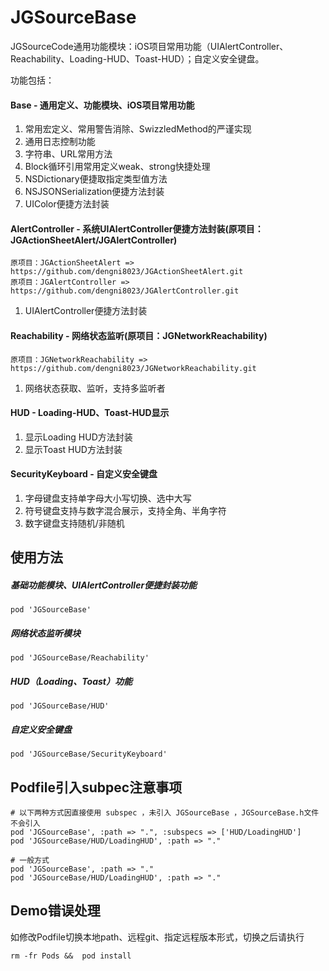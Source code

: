 <!--
 * @Author: 梅继高
 * @Date: 2021-01-12 21:25:08
 * @LastEditTime: 2022-06-13 22:58:55
 * @LastEditors: 梅继高
 * @Description: README.md
 * @FilePath: /JGSourceBase/README.md
-->
# JGSourceBase

JGSourceCode通用功能模块：iOS项目常用功能（UIAlertController、Reachability、Loading-HUD、Toast-HUD）；自定义安全键盘。

功能包括：

#### Base - 通用定义、功能模块、iOS项目常用功能

>
1. 常用宏定义、常用警告消除、SwizzledMethod的严谨实现
2. 通用日志控制功能
3. 字符串、URL常用方法
4. Block循环引用常用定义weak、strong快捷处理
5. NSDictionary便捷取指定类型值方法
6. NSJSONSerialization便捷方法封装
7. UIColor便捷方法封装
	
#### AlertController - 系统UIAlertController便捷方法封装(原项目：JGActionSheetAlert/JGAlertController)

	原项目：JGActionSheetAlert => https://github.com/dengni8023/JGActionSheetAlert.git
	原项目：JGAlertController => https://github.com/dengni8023/JGAlertController.git

>
1. UIAlertController便捷方法封装
	
#### Reachability - 网络状态监听(原项目：JGNetworkReachability)

	原项目：JGNetworkReachability => https://github.com/dengni8023/JGNetworkReachability.git

>
1. 网络状态获取、监听，支持多监听者
	
#### HUD - Loading-HUD、Toast-HUD显示

>
1. 显示Loading HUD方法封装
2. 显示Toast HUD方法封装

#### SecurityKeyboard - 自定义安全键盘

>
1. 字母键盘支持单字母大小写切换、选中大写
2. 符号键盘支持与数字混合展示，支持全角、半角字符
3. 数字键盘支持随机/非随机

## 使用方法

##### 基础功能模块、UIAlertController便捷封装功能

	pod 'JGSourceBase'

##### 网络状态监听模块

	pod 'JGSourceBase/Reachability'

##### HUD（Loading、Toast）功能

	pod 'JGSourceBase/HUD'
    
##### 自定义安全键盘

	pod 'JGSourceBase/SecurityKeyboard'


## Podfile引入subpec注意事项

	# 以下两种方式因直接使用 subspec ，未引入 JGSourceBase ，JGSourceBase.h文件不会引入
	pod 'JGSourceBase', :path => ".", :subspecs => ['HUD/LoadingHUD']
	pod 'JGSourceBase/HUD/LoadingHUD', :path => "."
	
	# 一般方式
	pod 'JGSourceBase', :path => "."
	pod 'JGSourceBase/HUD/LoadingHUD', :path => "."

## Demo错误处理

如修改Podfile切换本地path、远程git、指定远程版本形式，切换之后请执行 

	rm -fr Pods &&  pod install
